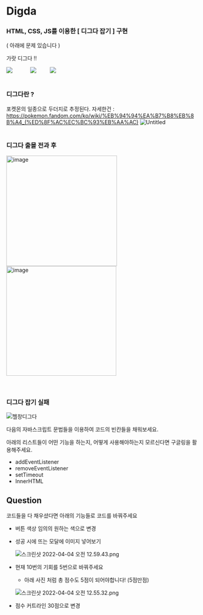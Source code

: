 # Digda
### HTML, CSS, JS를 이용한  [ 디그다 잡기 ] 구현
( 아래에 문제 있습니다 )

가랏 디그다 !!

<div> <img src="https://user-images.githubusercontent.com/78525973/161313493-36800b28-45a8-4b7a-9846-78f6bb459efe.png"> &nbsp&nbsp&nbsp&nbsp&nbsp&nbsp&nbsp&nbsp&nbsp&nbsp  <img src="https://user-images.githubusercontent.com/78525973/161313813-6e7f0b48-81b0-4a1e-827f-57175a059984.png">     &nbsp&nbsp&nbsp&nbsp&nbsp&nbsp&nbsp       <img src="https://user-images.githubusercontent.com/78525973/161314418-76b51c20-9aac-44a5-93ac-1016d915ef97.png"</div></br></br>

### 디그다란 ?
포켓몬의 일종으로 두더지로 추정된다. 자세한건 : https://pokemon.fandom.com/ko/wiki/%EB%94%94%EA%B7%B8%EB%8B%A4_(%ED%8F%AC%EC%BC%93%EB%AA%AC)
![Untitled](https://user-images.githubusercontent.com/78525973/161256278-c87a8b8e-ab39-4484-a855-50ecdaa47e74.png)</br></br>

### 디그다 출몰 전과 후 
<div> <img width="292" alt="image" src="https://user-images.githubusercontent.com/78525973/161259821-8a9d9261-55b3-4657-a7db-4fa54234f1d4.png">
<img width="290" alt="image" src="https://user-images.githubusercontent.com/78525973/161260015-d79dc4d7-d9a5-41e1-a73e-d6018cbaf903.png"> </div></br></br>

### 디그다 잡기 실패 </br>
![헬창디그다](https://user-images.githubusercontent.com/78525973/161260405-891ae6c8-3572-48d4-979f-0c47bd76de47.png)


다음의 자바스크립트 문법들을 이용하여 코드의 빈칸들을 채워보세요.

아래의 리스트들이 어떤 기능을 하는지, 어떻게 사용해야하는지 모르신다면 구글링을 활용해주세요.

- addEventListener
- removeEventListener
- setTimeout
- InnerHTML

## Question
코드들을 다 채우셨다면 아래의 기능들로 코드를 바꿔주세요

- 버튼 색상 임의의 원하는 색으로 변경
- 성공 시에 뜨는 모달에 이미지 넣어보기
    
    ![스크린샷 2022-04-04 오전 12.59.43.png](https://s3-us-west-2.amazonaws.com/secure.notion-static.com/1e79e206-ed46-43e0-8efd-e7afad32e52d/스크린샷_2022-04-04_오전_12.59.43.png)
    
- 현재 10번의 기회를 5번으로 바꿔주세요
    - 아래 사진 처럼 총 점수도 5점이 되어야합니다! (5점만점)
    
    ![스크린샷 2022-04-04 오전 12.55.32.png](https://s3-us-west-2.amazonaws.com/secure.notion-static.com/b2c61c07-ff05-4f51-a9cb-881a2d8c0f03/스크린샷_2022-04-04_오전_12.55.32.png)
    
- 점수 커트라인 30점으로 변경
